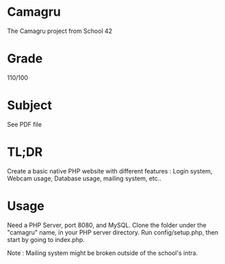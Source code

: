 # Camagru

The Camagru project from School 42

# Grade

110/100

# Subject

See PDF file

# TL;DR

Create a basic native PHP website with different features : Login system, Webcam usage, Database usage, mailing system, etc..

# Usage

Need a PHP Server, port 8080, and MySQL. Clone the folder under the "camagru" name, in your PHP server directory. Run config/setup.php, then start by  going to index.php.

Note : Mailing system might be broken outside of the school's intra.